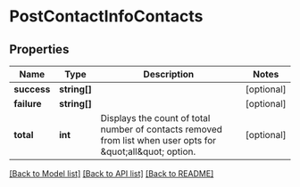 # PostContactInfoContacts

## Properties
Name | Type | Description | Notes
------------ | ------------- | ------------- | -------------
**success** | **string[]** |  | [optional] 
**failure** | **string[]** |  | [optional] 
**total** | **int** | Displays the count of total number of contacts removed from list when user opts for \&quot;all\&quot; option. | [optional] 

[[Back to Model list]](../../README.md#documentation-for-models) [[Back to API list]](../../README.md#documentation-for-api-endpoints) [[Back to README]](../../README.md)


